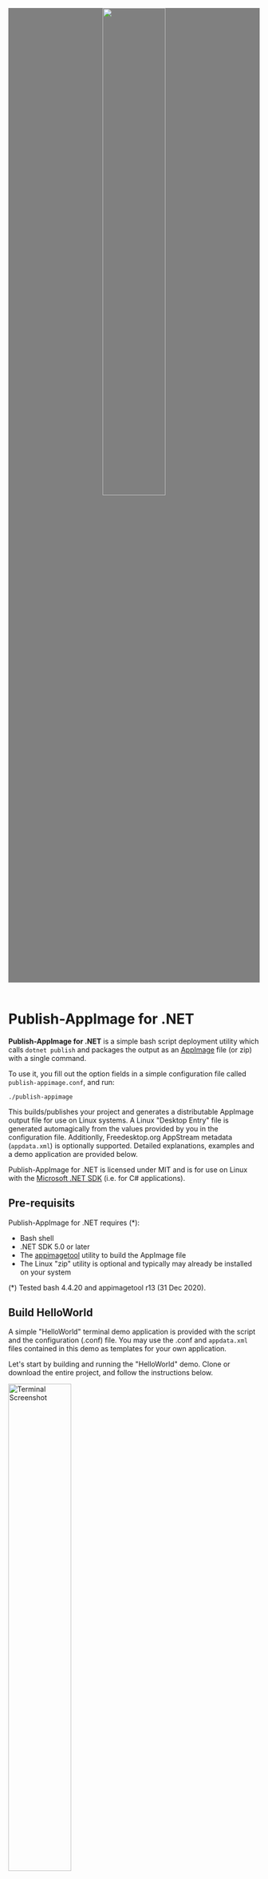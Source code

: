 <p style="text-align:center;background:gray;margin-bottom:4em;">
    <img src="Banner.png" style="width:50%;max-width:600px;"/>
</p>

# Publish-AppImage for .NET #

**Publish-AppImage for .NET** is a simple bash script deployment utility which calls `dotnet publish` and
packages the output as an [AppImage](https://appimage.org/) file (or zip) with a single command.

To use it, you fill out the option fields in a simple configuration file called `publish-appimage.conf`, and run:

    ./publish-appimage

This builds/publishes your project and generates a distributable AppImage output file for use on Linux systems.
A Linux "Desktop Entry" file is generated automagically from the values provided by you in the configuration file.
Additionlly, Freedesktop.org AppStream metadata (`appdata.xml`) is optionally supported. Detailed explanations, examples
and a demo application are provided below.

Publish-AppImage for .NET is licensed under MIT and is for use on Linux with the
[Microsoft .NET SDK](https://dotnet.microsoft.com/download) (i.e. for C# applications).


## Pre-requisits ##
Publish-AppImage for .NET requires (*):

* Bash shell
* .NET SDK 5.0 or later
* The [appimagetool](https://github.com/AppImage/AppImageKit) utility to build the AppImage file
* The Linux "zip" utility is optional and typically may already be installed on your system

(*) Tested bash 4.4.20 and appimagetool r13 (31 Dec 2020).


## Build HelloWorld ##
A simple "HelloWorld" terminal demo application is provided with the script and the configuration (.conf) file.
You may use the .conf and `appdata.xml` files contained in this demo as templates for your own application.

Let's start by building and running the "HelloWorld" demo. Clone or download the entire project, and follow
the instructions below.

<img title="Terminal Screenshot" alt="Terminal Screenshot" src="Screenie.png" style="width:50%;max-width:600px;"/>

**IMPORTANT:** Download and install [appimagetool](https://github.com/AppImage/AppImageKit). Ensure that `appimagetool`
is in the path, or you can specify its location in the .conf file if you have downloaded it as an AppImage file.

For example, in `publish-appimage.conf`, change this line:

    APPIMAGETOOL_COMMAND="appimagetool"

to this as appropriate:

    APPIMAGETOOL_COMMAND="/home/user/Apps/appimagetool-x86_64.AppImage"

The `publish-appimage` file itself is just a bash script so there is no need to "build" it, but ensure that it
has the executable flag set. From the top-level project (the same directory as the .conf file), simply type:

    ./publish-appimage

This will call `dot publish` (with "linux-x64 as default) and create an output directory local to the .conf file,
i.e.: *AppImages/HelloWorld-x86_64.AppImage*

If your system is ARM, type this instead:

    ./publish-appimage -r linux-arm64

Run `AppImages/HelloWorld-x86_64.AppImage` (or the arch64 variant) from a terminal, and it will output version
and location information available to the application. That's all it does!


## Use in Your Project ##
There are only two files you really need (although you may wish to use an `appdata.xml` file). Drop the files,
below, into your application source preferably at the same level as your solution (.sln) or project (.csproj) file (*).

* `publish-appimage` - the utility
* `publish-appimage.conf` - your project config

Alternatively, if you wish, you may put the `publish-appimage` script in any directory on your system and add
its directory to your `PATH`. This way, only the ".conf file" need go into your project.

(*) If you do not wish to put `publish-appimage.conf` in the same directory as your .sln or .csproj, you can
specify the location with `DOTNET_PROJECT_PATH` in the .conf file.

**IMPORTNT**: By default, `publish-appimage` will look for a file called `publish-appimage.conf` in the current
working directly. However, it is entirely possible to have multiple .conf files of different names in the same
directory. You are not restricted to a single conf file in your project! See the "--conf" command option described
below.

Now edit the configuration file for your own application, providing an application name etc. This should be a
relatively trivial matter and **all parameters are documented** with comments. You can specify application
"Desktop Entry" fields here, as well as publish/build arguments, along with project and output locations. Note that
all project related paths in the .conf file itself are relative to the location of the .conf file, and not from where
command was called.

<img title="Example Configuration" alt="Example Configuration" src="ExampleConf.png" style="width:50%;max-width:600px;"/>

If you wish to use a Freedesktop.org metadata file, copy the "Hello World" `appdata.xml` file from the "Assets"
directory and use it as a template in your project, changing or adding properties to suit. Ensure that your
`publish-appimage.conf` correctly references the file location using `APP_XML_SRC`. If you do not wish to use
`appdata.xml`, ensure that `APP_XML_SRC` is unset.

Ensure also that your `publish-appimage.conf` references an icon file location using `APP_ICON_SRC`,
as this is a mandatory requirement.

## App Versioning ##
Use the `APP_VERSION` parameter in the .conf file to specify your application version, i.e. "1.2.3.0".

This will call `dotnet publish` with the `-p:Version` option (overriding any version value in your project files)
and sets the `VERSION` environment variable for use b appimagetool. In the .conf file, you may optionally version
the output package filename with `PKG_VERSION_FLAG`.

Alternatively, leave `APP_VERSION` unset to prefer application version information already provided in your project.

## Post Publish Command ##
The configuration contains an option called `POST_PUBLISH`. This may contain one or more commands, or point to a
script file for example. It is called after `dotnet publish`, but before the final AppImage output. You can use this
to create required directory structures under `AppDir` or copy additional files there.

See also "Non-.NET Projects", below.


## Command Line Usage ##

### Target Platform ###
By default, publish-appimage will build for "linux-x64". However, you can specify the dotnet "runtime identifier" as:

    ./publish-appimage -r linux-arm64

For information, see: https://docs.microsoft.com/en-us/dotnet/core/rid-catalog

### Conf Filename ###
By default, `publish-appimage` looks for a single file called `publish-appimage.conf`. However, your
application project may contain multiple .conf files, but you must specify the configuration to use at
the command line, like so:

    ./publish-appimage -f other-file.conf

### Zip and Windows? ###
Amazingly, it is possible to build for Windows on a Linux box, although the binary is not suitable for use with
the AppImage format. However, you can do this instead:

    ./publish-appimage -r win-x64 -k zip

This will create a simple zip file of the published content instead of an AppImage file.

### All Options ###
    Usage:
        publish-appimage [-flags] [-option-n value-n]

    Help Options:
        -h, --help
        Show help information flag.

        -v, --version
        Show version information flag.

    Build Options:
        -f, --conf value
        Specifies the conf file. Defaults to publish-appimage.conf.

        -r, --runtime value
        Dotnet publish runtime identifier. Valid examples include:
        linux-x64 and linux-arm64. Default is linux-x64 if unspecified.
        See also: https://docs.microsoft.com/en-us/dotnet/core/rid-catalog

        -k, --kind value
        Package output kind. Value must be one of: appimage or zip.
        Default is appimage if unspecified.

        -b, --verbose
        Verbose review info output flag.

        -u, --run
        Run the application after successful build flag.

        -y, --skip-yes
        Skip confirmation prompt flag (assumes yes).

        -o, --output
        Explicit final output filename (excluding directory part).

## Additional Information ##
Publish-AppImage for .NET was created by Andy Thomas at https://kuiper.zone

See also my other C# project, a cross-platform Avalonia XAML previewer called [AvantGarde](https://github.com/kuiperzone/AvantGarde).

### Gotchas ###

#### Metadata Validation ####
The appimagetool validates the application metadata file (appdata.xml) prior to generating the AppImage output.
However, validation appears to be somewhat pedantic and may cause problems. In this case, you may leave the
`APP_XML_SRC` configuration option empty to omit metadata. See also the following for clues and leads in problem
solving: https://github.com/AppImage/AppImageKit/issues/603

#### Symlink ####
If you are using VirtualBox with your project within a shared folder, note that symbolic links are disabled within
shared folders by VirtualBox, and this will prevent `appimagetool` from working. To overcome this, copy
your entire project to your home directory in the virtual machine. Alternatively, it is possible to enable shared-folder
symlinks in VirtualBox.

### Non-.NET Projects? ###
It is also possible to use Publish-AppImage to build non-.NET projects (i.e. C++), although I don't imagine
this will be a primary use case. To do this, you must use a suitable build script and specify the file
location using the `POST_PUBLISH` config parameter. Your build script must populate the directory `AppDir/usr/bin`.

You should also set `DOTNET_PROJECT_PATH="null"` in order to disable the `dotnet publish` operation.

### Git Ignore? ###
You may wish to consider adding your output directory (i.e. "AppImages") to your gitignore file.

### Flatpak? ###
I initially intended that this utility spit out Flatpaks as well as AppImages. However, the configuration
and building of Flatpaks adds complexity. For the moment, I decided that this project was best served by
keeping things simple and elegant. I may do something on this a later, however.

Don't forget to like (star) and share this project (but only if *you do like it* of course).

